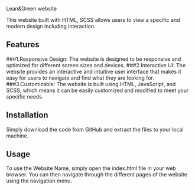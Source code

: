  Lean&Green website

This website built with HTML, SCSS  allows users to view a specific and modern design including interaction.

## Features

###1.Responsive Design: The website is designed to be responsive and optimized for different screen sizes and devices.
###2.Interactive UI: The website provides an interactive and intuitive user interface that makes it easy for users to navigate and find what they are looking for.
###3.Customizable: The website is built using HTML, JavaScript, and SCSS, which means it can be easily customized and modified to meet your specific needs.

## Installation

Simply download the code from GitHub and extract the files to your local machine.

## Usage

To use the Website Name, simply open the index.html file in your web browser.
You can then navigate through the different pages of the website using the navigation menu.


